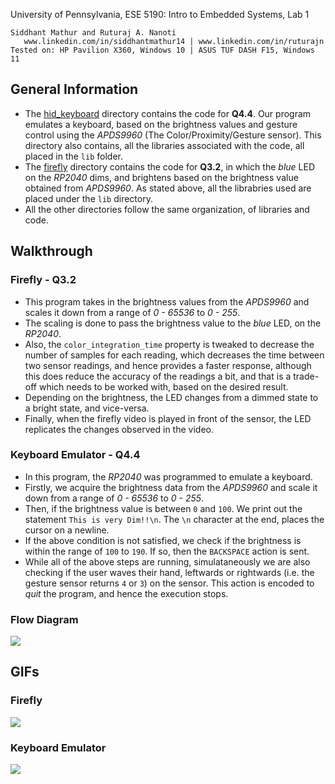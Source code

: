 University of Pennsylvania, ESE 5190: Intro to Embedded Systems, Lab 1

    Siddhant Mathur and Ruturaj A. Nanoti 
       www.linkedin.com/in/siddhantmathur14 | www.linkedin.com/in/ruturajn 
    Tested on: HP Pavilion X360, Windows 10 | ASUS TUF DASH F15, Windows 11


## General Information
- The [hid_keyboard](https://github.com/Siddmathur14/ese5190-2022-lab1-firefly/tree/main/hid_keyboard) directory contains the code for **Q4.4**. Our program emulates
    a keyboard, based on the brightness values and gesture control using the *APDS9960* (The Color/Proximity/Gesture sensor). This directory also contains, all
    the libraries associated with the code, all placed in the `lib` folder.
- The [firefly](https://github.com/Siddmathur14/ese5190-2022-lab1-firefly/tree/main/firefly) directory contains the code for **Q3.2**, in which the *blue* LED on the 
    *RP2040* dims, and brightens based on the brightness value obtained from *APDS9960*. As stated above, all the librabries used are placed under the `lib` directory.
- All the other directories follow the same organization, of libraries and code.

## Walkthrough

### Firefly - Q3.2

- This program takes in the brightness values from the *APDS9960* and scales it down from a range of *0 - 65536* to *0 - 255*.
- The scaling is done to pass the brightness value to the *blue* LED, on the *RP2040*.
- Also, the `color_integration_time` property is tweaked to decrease the number of samples for each reading, which decreases the time between
    two sensor readings, and hence provides a faster response, although this does reduce the accuracy of the readings a bit, and that is a trade-off
    which needs to be worked with, based on the desired result.
- Depending on the brightness, the LED changes from a dimmed state to a bright state, and vice-versa.
- Finally, when the firefly video is played in front of the sensor, the LED replicates the changes observed in the video.


### Keyboard Emulator - Q4.4

- In this program, the *RP2040* was programmed to emulate a keyboard.
- Firstly, we acquire the brightness data from the *APDS9960* and scale it down from a range of *0 - 65536* to *0 - 255*.
- Then, if the brightness value is between `0` and `100`. We print out the statement `This is very Dim!!\n`. The `\n` character
    at the end, places the cursor on a newline.
- If the above condition is not satisfied, we check if the brightness is within the range of `100` to `190`. If so, then the
    `BACKSPACE` action is sent.
- While all of the above steps are running, simulataneously we are also checking if the user waves their hand, leftwards or rightwards
    (i.e. the gesture sensor returns `4` or `3`) on the sensor. This action is encoded to *quit* the program, and hence the execution stops.
    
 ### Flow Diagram
 ![](/Assets/Diagram.gif)

## GIFs

### Firefly

![](/Assets/firefly.gif)

### Keyboard Emulator

![](/Assets/Q4_LAB1.gif)
